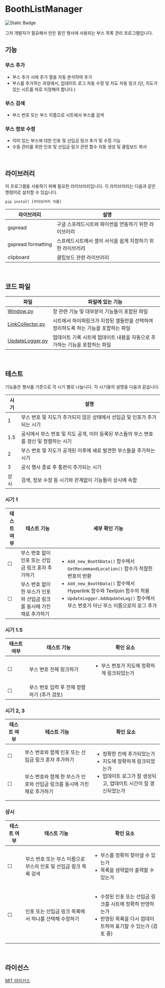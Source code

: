 ﻿# BoothListManager

![Static Badge](https://img.shields.io/badge/%ED%98%84%EC%9E%AC_%EC%A0%81%EC%9A%A9%EB%90%9C_%EB%8F%99%EC%9D%B8_%ED%96%89%EC%82%AC-%EC%97%86%EC%9D%8C-yellow)


그저 개발자가 필요해서 만든 동인 행사에 사용되는 부스 목록 관리 프로그램입니다.


## 기능

### 부스 추가
- 부스 추가 시에 추가 열을 자동 분석하여 추가
- 부스를 추가하는 과정에서, 업데이트 로그 자동 수정 및 지도 자동 링크 (단, 지도가 있는 시트를 따로 지정해야 합니다.)
### 부스 검색
- 부스 번호 또는 부스 이름으로 시트에서 부스를 검색
### 부스 정보 수정
- 이미 있는 부스에 대한 인포 및 선입금 링크 추가 및 수정 기능
- 수동 관리를 위한 인포 및 선입금 링크 관련 함수 자동 생성 및 클립보드 복사

<br/>

## 라이브러리

이 프로그램을 사용하기 위해 필요한 라이브러리입니다.
긱 라이브러리는 다음과 같은 명령어로 설치할 수 있습니다.

```sh
pip install [라이브러리 이름]
```

| 라이브러리 | 설명 |
| ------ | ------ |
| gspread | 구글 스프레드시트와 파이썬을 연동하기 위한 라이브러리 |
| gspread.formatting | 스프레드시트에서 셀의 서식을 쉽게 지정하기 위한 라이브러리 |
| clipboard | 클립보드 관련 라이브러리 |

<br/>

## 코드 파일

| 파일 | 파일에 있는 기능 |
| ------ | ------ |
| [Window.py][Windowfile] | 창 관련 기능 및 대부분의 기능들이 포함된 파일 |
| [LinkCollector.py][LinkCollectorfile] | 시트에서 하이퍼링크가 지정된 셀들만을 선택하여 정리하도록 하는 기능을 포함하는 파일 |
| [UpdateLogger.py][UpdateLoggerfile] | 업데이트 기록 시트에 업데이트 내용을 자동으로 추가하는 기능을 포함하는 파일 |

<br/>

## 테스트
기능들은 행사를 기준으로 각 시기 별로 나눕니다. 각 시기들의 설명을 다음과 같습니다.

| 시기 | 설명 |
| ------ | ------- |
| 1 | 부스 번호 및 지도가 추가되지 않은 상태에서 선입금 및 인포가 추가되는 시기 |
| 1.5 | 공식에서 부스 번호 및 지도 공개, 이미 등록된 부스들의 부스 번호를 갱신 및 정렬하는 시기 |
| 2 | 부스 번호 및 지도가 공개된 이후에 새로 발견한 부스들을 추가하는 시기 |
| 3 | 공식 행사 종료 후 통판이 추가되는 시기 |
| 상시 | 검색, 정보 수정 등 시기와 관계없이 기능들이 상시에 속함 |

### 시기 1
<table>
    <thead>
        <tr>
            <th>테스트 여부</th>
            <th>테스트 기능</th>
            <th>세부 확인 기능</th>
        </tr>
    </thead>
    <tbody>
        <tr>
            <td>&#9744;</td>
            <td>부스 번호 없이 인포 또는 선입금 링크 혼자 추가하기</td>
            <td rowspan=2>
                <ul>
                    <li><code>Add_new_BoothData()</code> 함수에서 <code>GetRecommandLocation()</code> 함수가 적절한 번호의 반환 </li>
                    <li><code>Add_new_BoothData()</code> 함수에서 Hyperlink 함수와 Textjoin 함수의 적용</li>
                    <li><code>UpdateLogger.AddUpdateLog()</code> 함수에서 부스 번호가 아닌 부스 이름으로의 로그 추가</li>
                </ul>
            </td>
        </tr>
        <tr>
            <td>&#9744;</td>
            <td>부스 번호 없이 한 부스가 인포와 선입금 링크를 동시에 가진 채로 추가하기</td>
        </tr>
    </tbody>
</table>

### 시기 1.5
<table>
    <thead>
        <tr>
            <th>테스트 여부</th>
            <th>테스트 기능</th>
            <th>확인 요소</th>
        </tr>
    </thead>
    <tbody>
        <tr>
            <td>&#9744;</td>
            <td>부스 번호 전체 링크하기</td>
            <td>
                <ul>
                    <li>부스 번호가 지도에 정확하게 링크되었는가</li>
                </ul>
            </td>
        </tr>
        <tr>
            <td>&#9744;</td>
            <td>부스 번호 입력 후 전체 정렬하기 (추가 검토)</td>
            <td/>
        </tr>
    </tbody>
</table>

### 시기 2, 3
<table>
    <thead>
        <tr>
            <th>테스트 여부</th>
            <th>테스트 기능</th>
            <th>확인 요소</th>
        </tr>
    </thead>
    <tbody>
        <tr>
            <td>&#9744;</td>
            <td>부스 번호와 함께 인포 또는 선입금 링크 혼자 추가하기</td>
            <td rowspan=2>
                <ul>
                    <li>정확한 칸에 추가되었는가</li>
                    <li>지도에 정확하게 링크되었는가</li>
                    <li>업데이트 로그가 잘 생성되고, 업데이트 시간이 잘 갱신되었는가</li>
                </ul>
            </td>
        </tr>
        <tr>
            <td>&#9744;</td>
            <td>부스 번호와 함께 한 부스가 인포와 선입금 링크를 동시에 가진 채로 추가하기</td>
        </tr>
    </tbody>
</table>

### 상시
<table>
    <thead>
        <tr>
            <th>테스트 여부</th>
            <th>테스트 기능</th>
            <th>확인 요소</th>
        </tr>
    </thead>
    <tbody>
        <tr>
            <td>&#9744;</td>
            <td>부스 번호 또는 부스 이름으로 부스의 인포 및 선입금 링크 목록 검색</td>
            <td>
                <ul>
                    <li>부스를 정확히 찾아낼 수 있는가</li>
                    <li>목록을 생략없이 출력할 수 있는가</li>
                </ul>
            </td>
        </tr>
        <tr>
            <td>&#9744;</td>
            <td>인포 또는 선입금 링크 목록에서 하나를 선택해 수정하기</td>
            <td>
                <ul>
                    <li>수정된 인포 또는 선입금 링크를 시트에 정확히 반영하는가</li>
                    <li>반영된 목록을 다시 업데이트하여 표기할 수 있는가 (검토 중)</li>
                </ul>
            </td>
        </tr>
    </tbody>
</table>

<br/>

## 라이선스

[MIT 라이선스][mit]

[//]: # (These are reference links used in the body of this note and get stripped out when the markdown processor does its job. There is no need to format nicely because it shouldn't be seen. Thanks SO - http://stackoverflow.com/questions/4823468/store-comments-in-markdown-syntax)

   [dill]: <https://github.com/joemccann/dillinger>
   [git-repo-url]: <https://github.com/joemccann/dillinger.git>
   [john gruber]: <http://daringfireball.net>
   [df1]: <http://daringfireball.net/projects/markdown/>
   [markdown-it]: <https://github.com/markdown-it/markdown-it>
   [Ace Editor]: <http://ace.ajax.org>
   [node.js]: <http://nodejs.org>
   [Twitter Bootstrap]: <http://twitter.github.com/bootstrap/>
   [jQuery]: <http://jquery.com>
   [@tjholowaychuk]: <http://twitter.com/tjholowaychuk>
   [express]: <http://expressjs.com>
   [AngularJS]: <http://angularjs.org>
   [Gulp]: <http://gulpjs.com>
   [mit]: <https://markdown-ui.mit-license.org/>

   [Windowfile]: <https://github.com/MinePacu/BoothListManager/blob/master/BoothListManager/Window.py>
   [LinkCollectorfile]: <https://github.com/MinePacu/BoothListManager/blob/master/BoothListManager/LinkCollector.py>
   [UpdateLoggerfile]: <https://github.com/MinePacu/BoothListManager/blob/master/BoothListManager/UpdateLogger.py>
   [PlOd]: <https://github.com/joemccann/dillinger/tree/master/plugins/onedrive/README.md>
   [PlMe]: <https://github.com/joemccann/dillinger/tree/master/plugins/medium/README.md>
   [PlGa]: <https://github.com/RahulHP/dillinger/blob/master/plugins/googleanalytics/README.md>
